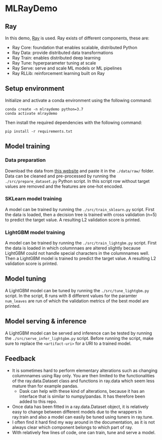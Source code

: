 # MLRayDemo

## Ray
In this demo, [Ray](https://www.ray.io/) is used. Ray exists of different components, these are:
- Ray Core: foundation that enables scalable, distributed Python
- Ray Data: provide distributed data transformations
- Ray Train: enables distributed deep learning
- Ray Tune: hyperparameter tuning at scale
- Ray Serve: serve and scale ML models or ML pipelines
- Ray RLLib: reinforcement learning built on Ray

## Setup environment
Initialize and activate a conda environment using the following command:
```shell
conda create -n mlraydemo python=3.7
conda activate mlraydemo
```

Then install the required dependencies with the following command:
```shell
pip install -r requirements.txt
```

## Model training
### Data preparation
Download the data from [this website](https://puc.overheid.nl/PUC/Handlers/DownloadDocument.ashx?identifier=PUC_656543_22&versienummer=1) and paste it in the `./data/raw/` folder.
Data can be cleaned and pre-processed by running the `./src/prepare_dataset.py` Python script. In this script row without target values are removed and the features are one-hot encoded.

### SKLearn model training
A model can be trained by running the `./src/train_sklearn.py` script. First the data is loaded, then a decision tree is trained with cross validation (n=5) to predict the target value. A resulting L2 validation score is printed.

### LightGBM model training
A model can be trained by running the `./src/train_lightgbm.py` script. First the data is loaded in which columnnaes are altered slightly because LightGBM could not handle special characters in the columnnames well. Then a LightGBM model is trained to predict the target value. A resulting L2 validation score is printed.

## Model tuning
A LightGBM model can be tuned by running the `./src/tune_lightgbm.py` script. In the script, 8 runs with 8 different values for the paramter `num_leaves` are run of which the validation metrics of the best model are printed. 

## Model serving & inference
A LightGBM model can be served and inference can be tested by running the `./src/serve_infer_lightgbm.py` script. Before running the script, make sure to replace the `<artifact-uri>` for a URI to a trained model.

## Feedback
- It is sometimes hard to perform elementary alterations such as changing columnnames using Ray only. You are then limited to the functionalities of the ray.data.Dataset class and functions in ray.data which seem less mature than for example pandas.
  - Dask can help with these kind of alterations, because it has an interface that is similar to numpy/pandas. It has therefore been added to this repo.
- Once data has been fitted in a ray.data.Dataset object, it is relatively easy to change between different models due to the wrappers in ray.train and also a model can easily be tuned using tuners in ray.tune.
- I often find it hard find my way around in the documentation, as it is not always clear which component belongs to which part of ray.
- With relatively few lines of code, one can train, tune and serve a model.